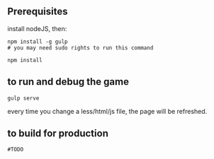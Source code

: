 ## Prerequisites
install nodeJS, then:

```
npm install -g gulp
# you may need sudo rights to run this command

npm install
```


## to run and debug the game

```
gulp serve
```

every time you change a less/html/js file, the page will be refreshed.

## to build for production

```
#TODO
```